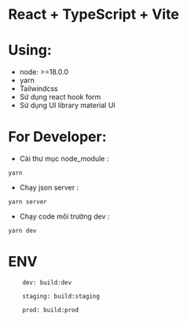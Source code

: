 # React + TypeScript + Vite

# Using:

- node: >=18.0.0
- yarn
- Tailwindcss
- Sử dụng react hook form
- Sử dụng UI library material UI

# For Developer:

- Cài thư mục node_module :

```
yarn
```

- Chạy json server :

```
yarn server
```

- Chạy code môi trường dev :

```
yarn dev
```

# ENV

```
    dev: build:dev
```

```
    staging: build:staging
```

```
    prod: build:prod
```
